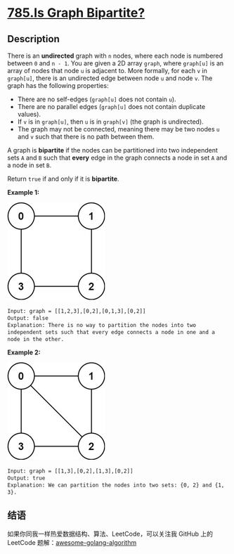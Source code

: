 # [785.Is Graph Bipartite?][title]

## Description
There is an **undirected** graph with `n` nodes, where each node is numbered between `0` and `n - 1`. You are given a 2D array `graph`, where `graph[u]` is an array of nodes that node `u` is adjacent to. More formally, for each `v` in `graph[u]`, there is an undirected edge between node `u` and node `v`. The graph has the following properties:

- There are no self-edges (`graph[u]` does not contain `u`).
- There are no parallel edges (`graph[u]` does not contain duplicate values).
- If `v` is in `graph[u]`, then `u` is in `graph[v]` (the graph is undirected).
- The graph may not be connected, meaning there may be two nodes `u` and `v` such that there is no path between them.

A graph is **bipartite** if the nodes can be partitioned into two independent sets `A` and `B` such that **every** edge in the graph connects a node in set `A` and a node in set `B`.

Return `true` if and only if it is **bipartite**.

**Example 1:**  

![example1](./bi1.jpg)

```
Input: graph = [[1,2,3],[0,2],[0,1,3],[0,2]]
Output: false
Explanation: There is no way to partition the nodes into two independent sets such that every edge connects a node in one and a node in the other.
```

**Example 2:**  

![example2](./bi2.jpg)

```
Input: graph = [[1,3],[0,2],[1,3],[0,2]]
Output: true
Explanation: We can partition the nodes into two sets: {0, 2} and {1, 3}.
```

## 结语

如果你同我一样热爱数据结构、算法、LeetCode，可以关注我 GitHub 上的 LeetCode 题解：[awesome-golang-algorithm][me]

[title]: https://leetcode.com/problems/is-graph-bipartite/
[me]: https://github.com/kylesliu/awesome-golang-algorithm
